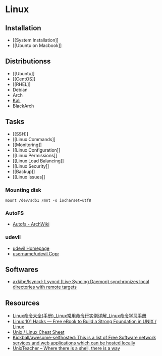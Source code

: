 # Linux

## Installation

- [[System Installation]]
- [[Ubuntu on Macbook]]

## Distributionss

- [[Ubuntu]]
- [[CentOS]]
- [[RHEL]]
- Debian
- Arch
- [Kali](https://www.kali.org/)
- BlackArch

## Tasks

- [[SSH]]
- [[Linux Commands]]
- [[Monitoring]]
- [[Linux Configuration]]
- [[Linux Permissions]]
- [[Linux Load Balancing]]
- [[Linux Security]]
- [[Backup]]
- [[Linux Issues]]

### Mounting disk

    mount /dev/sdb1 /mnt -o iocharset=utf8

### AutoFS

- [Autofs - ArchWiki](https://wiki.archlinux.org/index.php/autofs)

### udevil

- [udevil Homepage](http://ignorantguru.github.io/udevil/)
- [username/udevil Copr](https://copr.fedorainfracloud.org/coprs/username/udevil/)

## Softwares

- [axkibe/lsyncd: Lsyncd (Live Syncing Daemon) synchronizes local directories with remote targets](https://github.com/axkibe/lsyncd)

## Resources

- [Linux命令大全(手册)_Linux常用命令行实例详解_Linux命令学习手册](http://man.linuxde.net/)
- [Linux 101 Hacks — Free eBook to Build a Strong Foundation in UNIX / Linux](http://linux.101hacks.com/)
- [Unix / Linux Cheat Sheet](http://cheatsheetworld.com/programming/unix-linux-cheat-sheet/)
- [Kickball/awesome-selfhosted: This is a list of Free Software network services and web applications which can be hosted locally](https://github.com/Kickball/awesome-selfhosted)
- [UnixTeacher – Where there is a shell, there is a way](https://www.unixteacher.org/)
